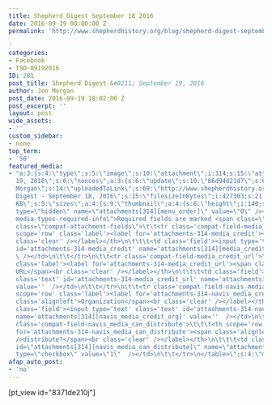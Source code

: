 ```yaml
---
title: Shepherd Digest September 18 2016
date: 2016-09-19 00:00:00 Z
permalink: 'http://www.shepherdhistory.org/blog/shepherd-digest-september-18-2016/

'
categories:
- Facebook
- TSD-09192016
ID: 281
post_title: Shepherd Digest &#8211; September 19, 2016
author: Jon Morgan
post_date: 2016-09-19 18:02:00 Z
post_excerpt: ''
layout: post
wide_assets:
- ''
custom_sidebar:
- none
top_term:
- '50'
featured_media:
- "a:3:{s:4:\"type\";s:5:\"image\";s:10:\"attachment\";i:314;s:15:\"attachment_data\";a:33:{s:2:\"id\";i:314;s:5:\"title\";s:13:\"farmersmarket\";s:8:\"filename\";s:17:\"farmersmarket.jpg\";s:3:\"url\";s:75:\"http://www.shepherdhistory.org/wp-content/uploads/2016/09/farmersmarket.jpg\";s:4:\"link\";s:84:\"http://www.shepherdhistory.org/blog/shepherd-digest-september-18-2016/farmersmarket/\";s:3:\"alt\";s:0:\"\";s:6:\"author\";s:1:\"1\";s:11:\"description\";s:0:\"\";s:7:\"caption\";s:0:\"\";s:4:\"name\";s:13:\"farmersmarket\";s:6:\"status\";s:7:\"inherit\";s:10:\"uploadedTo\";i:281;s:4:\"date\";i:1474250167000;s:8:\"modified\";i:1474250167000;s:9:\"menuOrder\";i:0;s:4:\"mime\";s:10:\"image/jpeg\";s:4:\"type\";s:5:\"image\";s:7:\"subtype\";s:4:\"jpeg\";s:4:\"icon\";s:67:\"http://www.shepherdhistory.org/wp-includes/images/media/default.png\";s:13:\"dateFormatted\";s:18:\"September
  19, 2016\";s:6:\"nonces\";a:3:{s:6:\"update\";s:10:\"86d94d21d7\";s:6:\"delete\";s:10:\"0141fe5750\";s:4:\"edit\";s:10:\"ba84b33d01\";}s:8:\"editLink\";s:69:\"http://www.shepherdhistory.org/wp-admin/post.php?post=314&action=edit\";s:4:\"meta\";b:0;s:10:\"authorName\";s:10:\"Jon
  Morgan\";s:14:\"uploadedToLink\";s:69:\"http://www.shepherdhistory.org/wp-admin/post.php?post=281&action=edit\";s:15:\"uploadedToTitle\";s:36:\"Shepherd
  Digest - September 18, 2016\";s:15:\"filesizeInBytes\";i:427303;s:21:\"filesizeHumanReadable\";s:6:\"417
  KB\";s:5:\"sizes\";a:4:{s:9:\"thumbnail\";a:4:{s:6:\"height\";i:140;s:5:\"width\";i:140;s:3:\"url\";s:83:\"http://www.shepherdhistory.org/wp-content/uploads/2016/09/farmersmarket-140x140.jpg\";s:11:\"orientation\";s:9:\"landscape\";}s:6:\"medium\";a:4:{s:6:\"height\";i:252;s:5:\"width\";i:336;s:3:\"url\";s:83:\"http://www.shepherdhistory.org/wp-content/uploads/2016/09/farmersmarket-336x252.jpg\";s:11:\"orientation\";s:9:\"landscape\";}s:5:\"large\";a:4:{s:6:\"height\";i:578;s:5:\"width\";i:771;s:3:\"url\";s:83:\"http://www.shepherdhistory.org/wp-content/uploads/2016/09/farmersmarket-771x578.jpg\";s:11:\"orientation\";s:9:\"landscape\";}s:4:\"full\";a:4:{s:3:\"url\";s:75:\"http://www.shepherdhistory.org/wp-content/uploads/2016/09/farmersmarket.jpg\";s:6:\"height\";i:1224;s:5:\"width\";i:1632;s:11:\"orientation\";s:9:\"landscape\";}}s:6:\"height\";i:1224;s:5:\"width\";i:1632;s:11:\"orientation\";s:9:\"landscape\";s:6:\"compat\";a:2:{s:4:\"item\";s:1710:\"<input
  type=\"hidden\" name=\"attachments[314][menu_order]\" value=\"0\" /><p class=\"media-types
  media-types-required-info\">Required fields are marked <span class=\"required\">*</span></p>\n\t\t\t<table
  class=\"compat-attachment-fields\">\t\t<tr class='compat-field-media_credit'>\t\t\t<th
  scope='row' class='label'><label for='attachments-314-media_credit'><span class='alignleft'>Credit</span><br
  class='clear' /></label></th>\n\t\t\t<td class='field'><input type='text' class='text'
  id='attachments-314-media_credit' name='attachments[314][media_credit]' value=''
  \ /></td>\n\t\t</tr>\n\t\t<tr class='compat-field-media_credit_url'>\t\t\t<th scope='row'
  class='label'><label for='attachments-314-media_credit_url'><span class='alignleft'>Credit
  URL</span><br class='clear' /></label></th>\n\t\t\t<td class='field'><input type='text'
  class='text' id='attachments-314-media_credit_url' name='attachments[314][media_credit_url]'
  value=''  /></td>\n\t\t</tr>\n\t\t<tr class='compat-field-navis_media_credit_org'>\t\t\t<th
  scope='row' class='label'><label for='attachments-314-navis_media_credit_org'><span
  class='alignleft'>Organization</span><br class='clear' /></label></th>\n\t\t\t<td
  class='field'><input type='text' class='text' id='attachments-314-navis_media_credit_org'
  name='attachments[314][navis_media_credit_org]' value=''  /></td>\n\t\t</tr>\n\t\t<tr
  class='compat-field-navis_media_can_distribute'>\t\t\t<th scope='row' class='label'><label
  for='attachments-314-navis_media_can_distribute'><span class='alignleft'>Can<br
  />distribute?</span><br class='clear' /></label></th>\n\t\t\t<td class='field'><input
  id=\"attachments[314][navis_media_can_distribute]\" name=\"attachments[314][navis_media_can_distribute]\"
  type=\"checkbox\" value=\"1\"  /></td>\n\t\t</tr>\n</table>\";s:4:\"meta\";s:0:\"\";}}}\n"
afap_auto_post:
- 'no'
---
```


[pt_view id="8371de210j"]